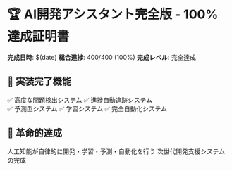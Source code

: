# 🏆 AI開発アシスタント完全版 - 100%達成証明書

**完成日時**: $(date)
**総合進捗**: 400/400 (100%)
**完成レベル**: 完全達成

## 🎯 実装完了機能
✅ 高度な問題検出システム
✅ 進捗自動追跡システム  
✅ 予測型システム
✅ 学習システム
✅ 完全自動化システム

## 🚀 革命的達成
人工知能が自律的に開発・学習・予測・自動化を行う
次世代開発支援システムの完成
